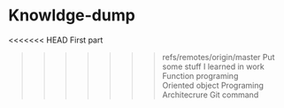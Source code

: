 # Knowldge-dump
<<<<<<< HEAD
First part
>>>>>>> refs/remotes/origin/master
Put some stuff I learned in work  
Function programing  
Oriented object Programing  
Architecrure
Git command

